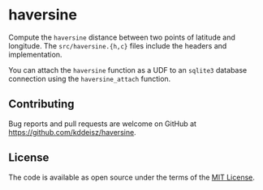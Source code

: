 # haversine

Compute the `haversine` distance between two points of latitude and longitude. The `src/haversine.{h,c}` files include the headers and implementation.

You can attach the `haversine` function as a UDF to an `sqlite3` database connection using the `haversine_attach` function.

## Contributing

Bug reports and pull requests are welcome on GitHub at https://github.com/kddeisz/haversine.

## License

The code is available as open source under the terms of the [MIT License](https://opensource.org/licenses/MIT).

